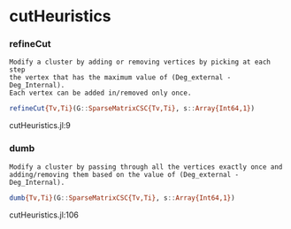 # cutHeuristics
### refineCut
```
Modify a cluster by adding or removing vertices by picking at each step 
the vertex that has the maximum value of (Deg_external - Deg_Internal).
Each vertex can be added in/removed only once.
```


```julia
refineCut{Tv,Ti}(G::SparseMatrixCSC{Tv,Ti}, s::Array{Int64,1})
```

cutHeuristics.jl:9



### dumb
```
Modify a cluster by passing through all the vertices exactly once and 
adding/removing them based on the value of (Deg_external - Deg_Internal).
```


```julia
dumb{Tv,Ti}(G::SparseMatrixCSC{Tv,Ti}, s::Array{Int64,1})
```

cutHeuristics.jl:106



